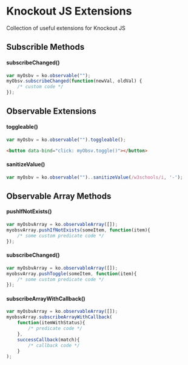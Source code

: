 Knockout JS Extensions
======

Collection of useful extensions for Knockout JS

Subscrible Methods
------
#### subscribeChanged()
```javascript
var myOsbv = ko.observable("");
myObsv.subscribeChanged(function(newVal, oldVal) {
    /* custom code */
});
```

Observable Extensions
------
#### toggleable()
```javascript
var myOsbv = ko.observable("").toggleable();
```
```html
<button data-bind="click: myObsv.toggle()"></button>
```
#### sanitizeValue()
```javascript
var myOsbv = ko.observable("")..sanitizeValue(/w3schools/i, '-');
```

Observable Array Methods
------
#### pushIfNotExists()
```javascript
var myOsbvArray = ko.observableArray([]);
myobsvArray.pushIfNotExists(someItem, function(item){ 
    /* some custom predicate code */ 
});
```
#### subscribeChanged()
```javascript
var myOsbvArray = ko.observableArray([]);
myobsvArray.pushToggle(someItem, function(item){ 
    /* some custom predicate code */ 
});
```
#### subscribeArrayWithCallback()
```javascript
var myOsbvArray = ko.observableArray([]);
myobsvArray.subscribeArrayWithCallback(
    function(itemWithStatus){ 
        /* predicate code */ 
    }, 
    successCallback(match){ 
        /* callback code */ 
    }
);
```